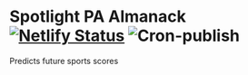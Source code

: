 # Spotlight PA Almanack [![Netlify Status](https://api.netlify.com/api/v1/badges/70bdbb1c-63cf-4141-b786-9eb6ba438914/deploy-status)](https://app.netlify.com/sites/spotlightpa-almanack/deploys) ![Cron-publish](https://github.com/spotlightpa/almanack/workflows/Cron%20publish/badge.svg)
Predicts future sports scores
